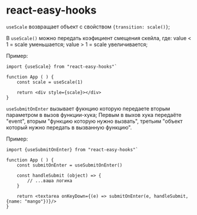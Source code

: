 # react-easy-hooks

`useScale` возвращает объект с свойством `{transition: scale()}`;

В `useScale()` можно передать коэфициент смещения скейла, где:
value < 1 = scale уменьшается;
value > 1 = scale увеличивается;

Пример:

```
import {useScale} from "react-easy-hooks"`

function App ( ) {
    const scale = useScale(1)

    return <div style={scale}></div>
}
```

`useSubmitOnEnter` вызывает фукнцию которую передаете вторым параметром в вызов функции-хука;
Первым в выхов хука передаёте "event", вторым "функцию которую нужно вызвать", третьим "объект который нужно передать в вызванную функцию".

Пример:

```
import {useSubmitOnEnter} from "react-easy-hooks"`

function App ( ) {
    const submitOnEnter = useSubmitOnEnter()

    const handleSubmit (object) => {
        // ...ваша логика
    }

    return <textarea onKeyDown={(e) => submitOnEnter(e, handleSubmit, {name: "mango"})}/>
}
```
